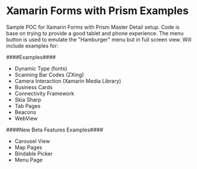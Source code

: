 # Xamarin Forms with Prism Examples
Sample POC for Xamarin Forms with Prism Master Detail setup.  Code is base on trying to provide a good tablet and phone experience.  The menu button is used to emulate the "Hamburger" menu but in full screen view.  Will include examples for:

####Examples####
* Dynamic Type (fonts)
* Scanning Bar Codes (ZXing)
* Camera Interaction (Xamarin Media Library)
* Business Cards
* Connectivity Framework
* Skia Sharp
* Tab Pages
* Beacons
* WebView

####New Beta Features Examples####
* Carousel View
* Map Pages
* Bindable Picker
* Menu Page

